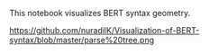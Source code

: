 This notebook visualizes BERT syntax geometry.

https://github.com/nuradilK/Visualization-of-BERT-syntax/blob/master/parse%20tree.png
